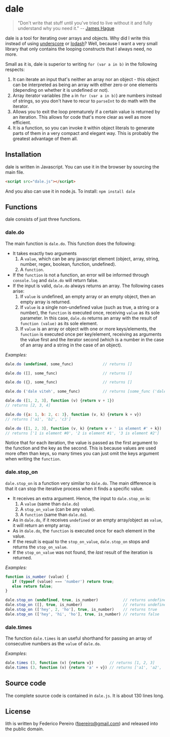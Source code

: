 # dale

> "Don't write that stuff until you've tried to live without it and fully understand why you need it." -- [James Hague](http://prog21.dadgum.com/187.html)

dale is a tool for iterating over arrays and objects. Why did I write this instead of using [underscore](https://github.com/jashkenas/underscore) or [lodash](https://github.com/lodash/lodash)? Well, because I want a very small library that only contains the looping constructs that I always need, no more.

Small as it is, dale is superior to writing ```for (var a in b)``` in the following respects:

1. It can iterate an input that's neither an array nor an object - this object can be interpreted as being an array with either zero or one elements (depending on whether it is undefined or not).
2. Array iterator variables (the ```a``` in ```for (var a in b)```) are numbers instead of strings, so you don't have to recur to ```parseInt``` to do math with the iterator.
3. Allows you to exit the loop prematurely if a certain value is returned by an iteration. This allows for code that's more clear as well as more efficient.
4. It is a function, so you can invoke it within object literals to generate parts of them in a very compact and elegant way. This is probably the greatest advantage of them all.

## Installation

dale is written in Javascript. You can use it in the browser by sourcing the main file.

```html
<script src="dale.js"></script>
```

And you also can use it in node.js. To install: `npm install dale`

## Functions

dale consists of just three functions.

### dale.do

The main function is `dale.do`. This function does the following:

- It takes exactly two arguments
   1. A `value`, which can be any javascript element (object, array, string, number, regex, boolean, function, undefined).
   2. A `function`.
- If the `function` is not a function, an error will be informed through `console.log` and `dale.do` will return false.
- If the input is valid, `dale.do` always returns an array. The following cases arise:
   1. If `value` is undefined, an empty array or an empty object, then an empty array is returned.
   2. If `value` is a single non-undefined value (such as true, a string or a number), the `function` is executed once, receiving `value` as its sole parameter. In this case, `dale.do` returns an array with the result of `function (value)` as its sole element.
   3. If `value` is an array or object with one or more keys/elements, the `function` is executed once per key/element, receiving as arguments the value first and the iterator second (which is a number in the case of an array and a string in the case of an object).

*Examples:*

```javascript
dale.do (undefined, some_func)             // returns []

dale.do ([], some_func)                    // returns []

dale.do ({}, some_func)                    // returns []

dale.do ('dale viteh', some_func)          // returns [some_func ('dale viteh')]

dale.do ([1, 2, 3], function (v) {return v + 1})
// returns [2, 3, 4]

dale.do ({a: 1, b: 2, c: 3}, function (v, k) {return k + v})
// returns ['a1', 'b2', 'c3']

dale.do ([1, 2, 3], function (v, k) {return v + ' is element #' + k})
// returns ['1 is element #0', '2 is element #1', '3 is element #2']
```

Notice that for each iteration, the value is passed as the first argument to the function and the key as the second. This is because values are used more often than keys, so many times you can just omit the keys argument when writing the `function`.

### dale.stop\_on

`dale.stop_on` is a function very similar to `dale.do`. The main difference is that it can stop the iterative process when it finds a specific value.

- It receives an extra argument. Hence, the input to `dale.stop_on` is:
   1. A `value` (same than `dale.do`)
   2. A `stop_on_value` (can be any value).
   3. A `function` (same than `dale.do`).
- As in `dale.do`, if it receives `undefined` or an empty array/object as `value`, it will return an empty array.
- As in `dale.do`, the `function` is executed once for each element in the value.
- If the result is equal to the `stop_on_value`, `dale.stop_on` stops and returns the `stop_on_value`.
- If the `stop_on_value` was not found, the *last* result of the iteration is returned.

*Examples:*

```javascript
function is_number (value) {
   if (typeof (value) === 'number') return true;
   else return false;
}

dale.stop_on (undefined, true, is_number)           // returns undefined
dale.stop_on ([], true, is_number)                  // returns undefined
dale.stop_on (['hey', 2, 'ho'], true, is_number)    // returns true
dale.stop_on (['hey', 'hi', 'ho'], true, is_number) // returns false
```

### dale.times

The function `dale.times` is an useful shorthand for passing an array of consecutive numbers as the `value` of `dale.do`.

*Examples*:

```javascript
dale.times (3, function (v) {return v})       // returns [1, 2, 3]
dale.times (3, function (v) {return 'a' + v}) // returns ['a1', 'a2', 'a3']
```

## Source code

The complete source code is contained in `dale.js`. It is about 130 lines long.

## License

lith is written by Federico Pereiro (fpereiro@gmail.com) and released into the public domain.

